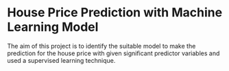 # House Price Prediction with Machine Learning Model

The aim of this project is to identify the suitable model to make the prediction for the house price with given significant predictor variables and used a supervised learning technique.
 
